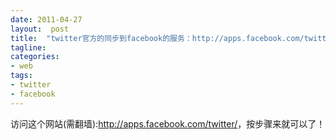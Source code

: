 ```yaml
---
date: 2011-04-27
layout:  post
title:  "twitter官方的同步到facebook的服务：http://apps.facebook.com/twitter/"
tagline:
categories:
- web
tags:
- twitter
- facebook
---
```

访问这个网站(需翻墙):<a href="http://apps.facebook.com/twitter/">http://apps.facebook.com/twitter/</a>，按步骤来就可以了！
